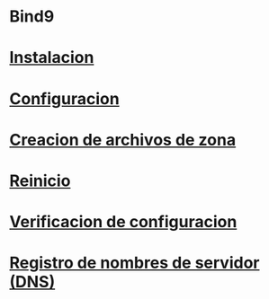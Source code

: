 # **Bind9**
# [Instalacion](instalacion.md)
# [Configuracion](configuracion.md)
# [Creacion de archivos de zona](creacion.md)
# [Reinicio](reinicio.md)
# [Verificacion de configuracion](verificacion.md)
# [Registro de nombres de servidor (DNS)](registro.md)
